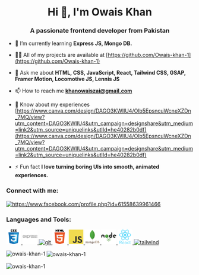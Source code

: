 <h1 align="center">Hi 👋, I'm Owais Khan</h1>
<h3 align="center">A passionate frontend developer from Pakistan</h3>

- 🌱 I’m currently learning **Express JS, Mongo DB.**

- 👨‍💻 All of my projects are available at [https://github.com/Owais-khan-1](https://github.com/Owais-khan-1)

- 💬 Ask me about **HTML, CSS, JavaScript, React, Tailwind CSS, GSAP, Framer Motion, Locomotive JS, Lennis JS**

- 📫 How to reach me **khanowaiszai@gmail.com**

- 📄 Know about my experiences [https://www.canva.com/design/DAGO3KWIlU4/Olb5EpsncuWcneXZDn_7MQ/view?utm_content=DAGO3KWIlU4&utm_campaign=designshare&utm_medium=link2&utm_source=uniquelinks&utlId=he40282b0df](https://www.canva.com/design/DAGO3KWIlU4/Olb5EpsncuWcneXZDn_7MQ/view?utm_content=DAGO3KWIlU4&utm_campaign=designshare&utm_medium=link2&utm_source=uniquelinks&utlId=he40282b0df)

- ⚡ Fun fact **I love turning boring UIs into smooth, animated experiences.**

<h3 align="left">Connect with me:</h3>
<p align="left">
<a href="https://fb.com/https://www.facebook.com/profile.php?id=61558639961466" target="blank"><img align="center" src="https://raw.githubusercontent.com/rahuldkjain/github-profile-readme-generator/master/src/images/icons/Social/facebook.svg" alt="https://www.facebook.com/profile.php?id=61558639961466" height="30" width="40" /></a>
</p>

<h3 align="left">Languages and Tools:</h3>
<p align="left"> <a href="https://www.w3schools.com/css/" target="_blank" rel="noreferrer"> <img src="https://raw.githubusercontent.com/devicons/devicon/master/icons/css3/css3-original-wordmark.svg" alt="css3" width="40" height="40"/> </a> <a href="https://expressjs.com" target="_blank" rel="noreferrer"> <img src="https://raw.githubusercontent.com/devicons/devicon/master/icons/express/express-original-wordmark.svg" alt="express" width="40" height="40"/> </a> <a href="https://git-scm.com/" target="_blank" rel="noreferrer"> <img src="https://www.vectorlogo.zone/logos/git-scm/git-scm-icon.svg" alt="git" width="40" height="40"/> </a> <a href="https://www.w3.org/html/" target="_blank" rel="noreferrer"> <img src="https://raw.githubusercontent.com/devicons/devicon/master/icons/html5/html5-original-wordmark.svg" alt="html5" width="40" height="40"/> </a> <a href="https://developer.mozilla.org/en-US/docs/Web/JavaScript" target="_blank" rel="noreferrer"> <img src="https://raw.githubusercontent.com/devicons/devicon/master/icons/javascript/javascript-original.svg" alt="javascript" width="40" height="40"/> </a> <a href="https://www.mongodb.com/" target="_blank" rel="noreferrer"> <img src="https://raw.githubusercontent.com/devicons/devicon/master/icons/mongodb/mongodb-original-wordmark.svg" alt="mongodb" width="40" height="40"/> </a> <a href="https://nodejs.org" target="_blank" rel="noreferrer"> <img src="https://raw.githubusercontent.com/devicons/devicon/master/icons/nodejs/nodejs-original-wordmark.svg" alt="nodejs" width="40" height="40"/> </a> <a href="https://reactjs.org/" target="_blank" rel="noreferrer"> <img src="https://raw.githubusercontent.com/devicons/devicon/master/icons/react/react-original-wordmark.svg" alt="react" width="40" height="40"/> </a> <a href="https://tailwindcss.com/" target="_blank" rel="noreferrer"> <img src="https://www.vectorlogo.zone/logos/tailwindcss/tailwindcss-icon.svg" alt="tailwind" width="40" height="40"/> </a> </p>

<p><img align="left" src="https://github-readme-stats.vercel.app/api/top-langs?username=owais-khan-1&show_icons=true&locale=en&layout=compact" alt="owais-khan-1" /></p>

<p>&nbsp;<img align="center" src="https://github-readme-stats.vercel.app/api?username=owais-khan-1&show_icons=true&locale=en" alt="owais-khan-1" /></p>

<p><img align="center" src="https://github-readme-streak-stats.herokuapp.com/?user=owais-khan-1&" alt="owais-khan-1" /></p>
